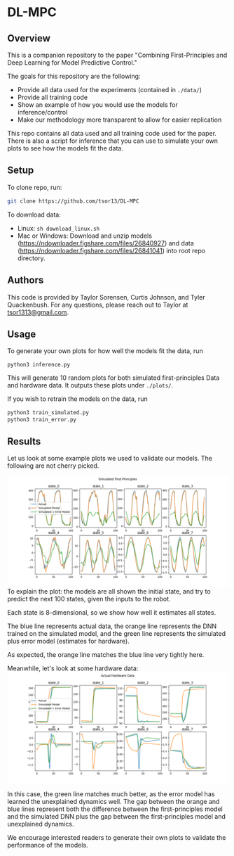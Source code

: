 # DL-MPC

## Overview

This is a companion repository to the paper "Combining First-Principles and Deep Learning for Model Predictive Control."

The goals for this repository are the following:
- Provide all data used for the experiments (contained in `./data/`)
- Provide all training code
- Show an example of how you would use the models for inference/control
- Make our methodology more transparent to allow for easier replication

This repo contains all data used and all training code used for the paper. There is also a script for inference that you can use to simulate your own plots to see how the models fit the data.

## Setup
To clone repo, run:
```bash
git clone https://github.com/tsor13/DL-MPC
```
To download data:
- Linux: `sh download_linux.sh`
- Mac or Windows: Download and unzip models (https://ndownloader.figshare.com/files/26840927) and data (https://ndownloader.figshare.com/files/26841041) into root repo directory.


## Authors
This code is provided by Taylor Sorensen, Curtis Johnson, and Tyler Quackenbush. For any questions, please reach out to Taylor at tsor1313@gmail.com.

## Usage

To generate your own plots for how well the models fit the data, run
```
python3 inference.py
```
This will generate 10 random plots for both simulated first-principles Data and hardware data. It outputs these plots under `./plots/`.

If you wish to retrain the models on the data, run
```
python3 train_simulated.py
python3 train_error.py
```

## Results

Let us look at some example plots we used to validate our models. The following are not cherry picked.

![Simulated Data](plots/simulated2.png?raw=true "Simulated Data")
To explain the plot: the models are all shown the initial state, and try to predict the next 100 states, given the inputs to the robot.

Each state is 8-dimensional, so we show how well it estimates all states.

The blue line represents actual data, the orange line represents the DNN trained on the simulated model, and the green line represents the simulated plus error model (estimates for hardware).

As expected, the orange line matches the blue line very tightly here.

Meanwhile, let's look at some hardware data:
![Simulated Data](plots/hardware0.png?raw=true "Simulated Data")

In this case, the green line matches much better, as the error model has learned the unexplained dynamics well. The gap between the orange and blue lines represent both the difference between the first-principles model and the simulated DNN plus the gap between the first-principles model and unexplained dynamics.

We encourage interested readers to generate their own plots to validate the performance of the models.

